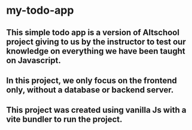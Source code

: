 # my-todo-app
## This simple todo app is a version of Altschool project giving to us by the instructor to test our knowledge on everything we have been taught on Javascript.
## In this project, we only focus on the frontend only, without a database or backend server.
## This project was created using vanilla Js with a vite bundler to run the project.
